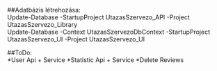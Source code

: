 ##Adatbázis létrehozása:<br/>
  Update-Database -StartupProject UtazasSzervezo_API -Project UtazasSzervezo_Library <br/>
  Update-Database -Context UtazasSzervezoDbContext -StartupProject UtazasSzervezo_UI -Project UtazasSzervezo_UI

##ToDo: <br/>
    *User Api + Service
    *Statistic Api + Service
    *Delete Reviews
